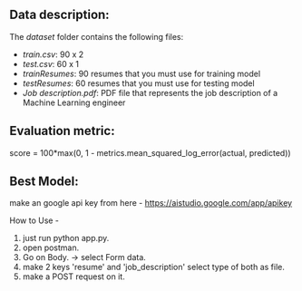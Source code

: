 ## Data description:

<p>The <em>dataset</em> folder contains the following files:</p>

<ul>
	<li><em>train.csv</em>: 90 x 2</li>
	<li><em>test.csv</em>: 60 x 1</li>
  <li><em>trainResumes</em>:  90 resumes that you must use for training model</li>
	<li><em>testResumes</em>: 60 resumes that you must use for testing model</li>
  <li><em>Job description.pdf</em>: PDF file that represents the job description of a Machine Learning engineer</li>
  
</ul>

## Evaluation metric:
score = 100*max(0, 1 - metrics.mean_squared_log_error(actual, predicted))

## Best Model:
make an google api key from here - https://aistudio.google.com/app/apikey

How to Use -
1. just run python app.py.
2. open postman.
3. Go on Body. -> select Form data.
4. make 2 keys 'resume' and 'job_description' select type of both as file.
5. make a POST request on it.
